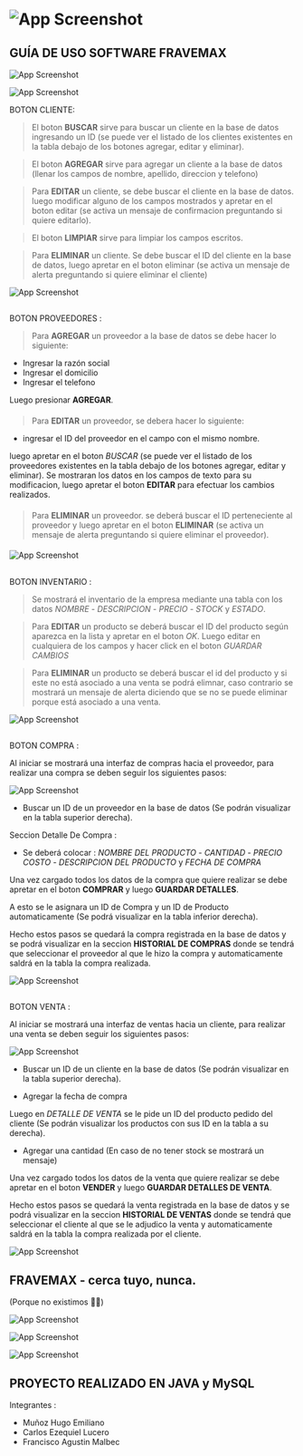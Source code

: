 # ![App Screenshot](https://i.ibb.co/42s4GFD/Sin-t-tulo-6.png)




## GUÍA DE USO SOFTWARE FRAVEMAX

![App Screenshot](https://i.ibb.co/Xb3zv20/1.png)

![App Screenshot](https://i.ibb.co/pPpjz6Q/2-2.png)



BOTON CLIENTE: 

>El boton **BUSCAR** sirve para buscar un cliente en la base de datos ingresando un ID (se puede ver el listado de los clientes existentes en la tabla debajo de los botones agregar, editar y eliminar).

>El boton **AGREGAR** sirve para agregar un cliente a la base de datos (llenar los campos de nombre, apellido, direccion y telefono)

>Para **EDITAR** un cliente, se debe buscar el cliente en la base de datos. luego modificar alguno de los campos mostrados y apretar en el boton editar (se activa un mensaje de confirmacion preguntando si quiere editarlo).

>El boton **LIMPIAR** sirve para limpiar los campos escritos.

>Para **ELIMINAR** un cliente. Se debe buscar el ID del cliente en la base de datos, luego apretar en el boton eliminar (se activa un mensaje de alerta preguntando si quiere eliminar el cliente)

![App Screenshot](https://i.ibb.co/CQrzRrT/2.png)

## 

BOTON PROVEEDORES :

> Para **AGREGAR** un proveedor a la base de datos se debe hacer lo siguiente: 

* Ingresar la razón social
* Ingresar el domicilio
* Ingresar el telefono

Luego presionar **AGREGAR**.

####

>  Para **EDITAR** un proveedor, se debera hacer lo siguiente: 
* ingresar el ID del proveedor en el campo con el mismo nombre.

luego apretar en el boton *BUSCAR* (se puede ver el listado de los proveedores existentes en la tabla debajo de los botones agregar, editar y eliminar). Se mostraran los datos en los campos de texto para su modificacion, luego apretar el boton **EDITAR** para efectuar los cambios realizados.

####

> Para **ELIMINAR** un proveedor. se deberá buscar el ID perteneciente al proveedor y luego apretar en el boton **ELIMINAR** (se activa un mensaje de alerta preguntando si quiere eliminar el proveedor).

####

![App Screenshot](https://i.ibb.co/pXk0fq1/3.png)

##

BOTON INVENTARIO : 

> Se mostrará el inventario de la empresa mediante una tabla con los datos *NOMBRE* - *DESCRIPCION* - *PRECIO* - *STOCK* y *ESTADO*.

> Para **EDITAR** un producto se deberá buscar el ID del producto según aparezca en la lista y apretar en el boton *OK*. Luego editar en cualquiera de los campos y hacer click en el boton *GUARDAR CAMBIOS*

> Para **ELIMINAR** un producto se deberá buscar el id del producto y si este no está asociado a una venta se podrá elimnar, caso contrario se mostrará un mensaje de alerta diciendo que se no se puede eliminar porque está asociado a una venta.

![App Screenshot](https://i.ibb.co/syxrxKw/8.png)

##

BOTON COMPRA :

Al iniciar se mostrará una interfaz de compras hacia el proveedor, para realizar una compra se deben seguir los siguientes pasos:

![App Screenshot](https://i.ibb.co/5kqSNdG/4.png)

* Buscar un ID de un proveedor en la base de datos (Se podrán visualizar en la tabla superior derecha).

Seccion Detalle De Compra : 

* Se deberá colocar : *NOMBRE DEL PRODUCTO* - *CANTIDAD* - *PRECIO COSTO* - *DESCRIPCION DEL PRODUCTO* y *FECHA DE COMPRA*


Una vez cargado todos los datos de la compra que quiere realizar se debe apretar en el boton **COMPRAR** y luego **GUARDAR DETALLES**. 

A esto se le asignara un ID de Compra y un ID de Producto automaticamente (Se podrá visualizar en la tabla inferior derecha).

Hecho estos pasos se quedará la compra registrada en la base de datos y se podrá visualizar en la seccion **HISTORIAL DE COMPRAS** donde se tendrá que seleccionar el proveedor al que le hizo la compra y automaticamente saldrá en la tabla la compra realizada.


![App Screenshot](https://i.ibb.co/k34Yr8P/5.png)

## 

BOTON VENTA : 

Al iniciar se mostrará una interfaz de ventas hacia un cliente, para realizar una venta se deben seguir los siguientes pasos:

![App Screenshot](https://i.ibb.co/8XzKBLC/6.png)

* Buscar un ID de un cliente en la base de datos (Se podrán visualizar en la tabla superior derecha).

* Agregar la fecha de compra

Luego en *DETALLE DE VENTA* se le pide un ID del producto pedido del cliente (Se podrán visualizar los productos con sus ID en la tabla a su derecha).

* Agregar una cantidad (En caso de no tener stock se mostrará un mensaje)

Una vez cargado todos los datos de la venta que quiere realizar se debe apretar en el boton **VENDER** y luego **GUARDAR DETALLES DE VENTA**. 

Hecho estos pasos se quedará la venta registrada en la base de datos y se podrá visualizar en la seccion **HISTORIAL DE VENTAS** donde se tendrá que seleccionar el cliente al que se le adjudico la venta y automaticamente saldrá en la tabla la compra realizada por el cliente.

![App Screenshot](https://i.ibb.co/bdzwvVF/7.png)
## FRAVEMAX - cerca tuyo, nunca.
(Porque no existimos 😶‍🌫️)


![App Screenshot](https://i.ibb.co/2KbYSkR/mockup-1.jpg)

![App Screenshot](https://i.ibb.co/Y3tW1Vz/mockup-2.jpg)

![App Screenshot](https://i.ibb.co/XW1Px0Y/facebook-post-mockup.png")

## PROYECTO REALIZADO EN JAVA y MySQL


Integrantes : 

* Muñoz Hugo Emiliano
* Carlos Ezequiel Lucero
* Francisco Agustin Malbec
